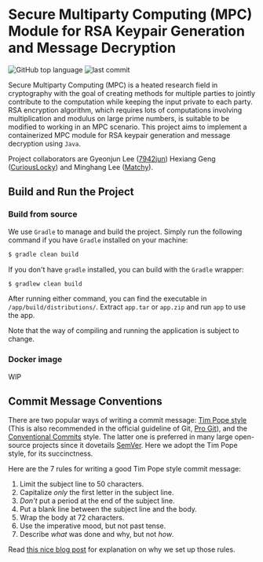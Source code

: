 # Secure Multiparty Computing (MPC) Module for RSA Keypair Generation and Message Decryption

![GitHub top language](https://img.shields.io/github/languages/top/7942jun/mpc-project?color=orange) ![last commit](https://img.shields.io/github/last-commit/7942jun/mpc-project)

Secure Multiparty Computing (MPC) is a heated research field in cryptography with the goal of creating methods for
multiple parties to jointly contribute to the computation while keeping the input private to each party. RSA encryption
algorithm, which requires lots of computations involving multiplication and modulus on large prime numbers, is suitable
to be modified to working in an MPC scenario. This project aims to implement a containerized MPC module for RSA keypair
generation and message decryption using `Java`.

Project collaborators are Gyeonjun Lee ([7942jun](https://github.com/7942jun)) Hexiang
Geng ([CuriousLocky](https://github.com/CuriousLocky)) and Minghang Lee ([Matchy](https://github.com/matchy233)).

## Build and Run the Project

### Build from source

We use `Gradle` to manage and build the project. Simply run the following command if you have `Gradle` installed on your
machine:

```bash
$ gradle clean build
```

If you don't have `gradle` installed, you can build with the `Gradle` wrapper:

```bash
$ gradlew clean build
```

After running either command, you can find the executable in `/app/build/distributions/`. Extract `app.tar` or `app.zip`
and run `app` to use the app.

Note that the way of compiling and running the application is subject to change.

### Docker image

WIP

## Commit Message Conventions

There are two popular ways of writing a commit
message: [Tim Pope style](https://tbaggery.com/2008/04/19/a-note-about-git-commit-messages.html) (This is also
recommended in the official guideline of
Git, [Pro Git](https://git-scm.com/book/en/v2/Distributed-Git-Contributing-to-a-Project)), and
the [Conventional Commits](https://www.conventionalcommits.org/en/v1.0.0/) style. The latter one is preferred in many
large open-source projects since it dovetails [SemVer](https://semver.org/). Here we adopt the Tim Pope style, for its
succinctness.

Here are the 7 rules for writing a good Tim Pope style commit message:

1. Limit the subject line to 50 characters.
2. Capitalize *only* the first letter in the subject line.
3. *Don't* put a period at the end of the subject line.
4. Put a blank line between the subject line and the body.
5. Wrap the body at 72 characters.
6. Use the imperative mood, but not past tense.
7. Describe *what* was done and why, but not *how*.

Read [this nice blog post](https://chris.beams.io/posts/git-commit/) for explanation on why we set up those rules.
